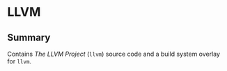 # LLVM

## Summary

Contains *The LLVM Project* (`llvm`) source code
and a build system overlay for `llvm`.

